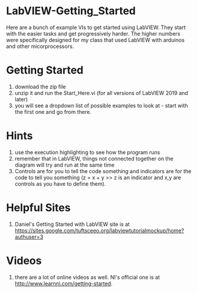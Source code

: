 # LabVIEW-Getting_Started
 Here are a bunch of example VIs to get started using LabVIEW.  They start with the easier tasks and get progressively harder.  The higher numbers were specifically designed for my class that used LabVIEW with arduinos and other micorprocessors.
 
 # Getting Started
  1. download the zip file
  2. unzip it and run the Start_Here.vi (for all versions of LabVIEW 2019 and later)
  3. you will see a dropdown list of possible examples to look at - start with the first one and go from there.

# Hints
1. use the execution highlighting to see how the program runs
2. remember that in LabVIEW, things not connected together on the diagram will try and run at the same time
3. Controls are for you to tell the code something and indicators are for the code to tell you something (z = x + y >> z is an indicator and x,y are controls as you have to define them).

# Helpful Sites
1. Daniel's Getting Started with LabVIEW site is at https://sites.google.com/tuftsceeo.org/labviewtutorialmockup/home?authuser=3

# Videos
1. there are a lot of online videos as well.  NI's official one is at http://www.learnni.com/getting-started.

